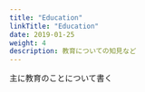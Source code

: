```yaml
---
title: "Education"
linkTitle: "Education"
date: 2019-01-25
weight: 4
description: 教育についての知見など
---
```

主に教育のことについて書く